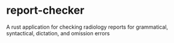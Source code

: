 # report-checker
A rust application for checking radiology reports for grammatical, syntactical, dictation, and omission errors
